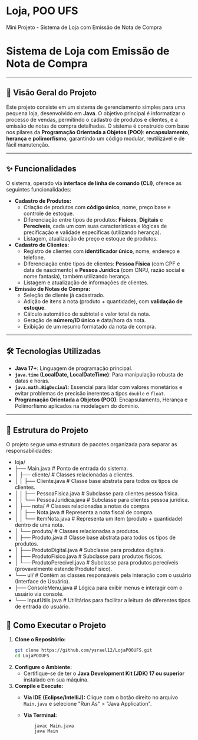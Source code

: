 # Loja, POO UFS
Mini Projeto - Sistema de Loja com Emissão de Nota de Compra


# Sistema de Loja com Emissão de Nota de Compra

---

## 🚀 Visão Geral do Projeto

Este projeto consiste em um sistema de gerenciamento simples para uma pequena loja, desenvolvido em **Java**. O objetivo principal é informatizar o processo de vendas, permitindo o cadastro de produtos e clientes, e a emissão de notas de compra detalhadas. O sistema é construído com base nos pilares da **Programação Orientada a Objetos (POO)**: **encapsulamento**, **herança** e **polimorfismo**, garantindo um código modular, reutilizável e de fácil manutenção.

---

## ✨ Funcionalidades

O sistema, operado via **interface de linha de comando (CLI)**, oferece as seguintes funcionalidades:

* **Cadastro de Produtos:**
    * Criação de produtos com **código único**, nome, preço base e controle de estoque.
    * Diferenciação entre tipos de produtos: **Físicos**, **Digitais** e **Perecíveis**, cada um com suas características e lógicas de precificação e validade específicas (utilizando herança).
    * Listagem, atualização de preço e estoque de produtos.
* **Cadastro de Clientes:**
    * Registro de clientes com **identificador único**, nome, endereço e telefone.
    * Diferenciação entre tipos de clientes: **Pessoa Física** (com CPF e data de nascimento) e **Pessoa Jurídica** (com CNPJ, razão social e nome fantasia), também utilizando herança.
    * Listagem e atualização de informações de clientes.
* **Emissão de Notas de Compra:**
    * Seleção de cliente já cadastrado.
    * Adição de itens à nota (produto + quantidade), com **validação de estoque**.
    * Cálculo automático de subtotal e valor total da nota.
    * Geração de **número/ID único** e data/hora da nota.
    * Exibição de um resumo formatado da nota de compra.

---

## 🛠️ Tecnologias Utilizadas

* **Java 17+**: Linguagem de programação principal.
* **`java.time` (LocalDate, LocalDateTime)**: Para manipulação robusta de datas e horas.
* **`java.math.BigDecimal`**: Essencial para lidar com valores monetários e evitar problemas de precisão inerentes a tipos `double` e `float`.
* **Programação Orientada a Objetos (POO)**: Encapsulamento, Herança e Polimorfismo aplicados na modelagem do domínio.

---

## 📂 Estrutura do Projeto

O projeto segue uma estrutura de pacotes organizada para separar as responsabilidades:
* loja/
* ├── Main.java               # Ponto de entrada do sistema.              
* │   ├── cliente/            # Classes relacionadas a clientes.
* │   │   ├── Cliente.java        # Classe base abstrata para todos os tipos de clientes.
* │   │   ├── PessoaFisica.java   # Subclasse para clientes pessoa física.
* │   │   └── PessoaJuridica.java # Subclasse para clientes pessoa jurídica.
* │   ├── nota/               # Classes relacionadas a notas de compra.
* │   │   ├── Nota.java           # Representa a nota fiscal de compra.
* │   │   └── ItemNota.java       # Representa um item (produto + quantidade) dentro de uma nota.
* │   └── produto/            # Classes relacionadas a produtos.
* │       ├── Produto.java        # Classe base abstrata para todos os tipos de produtos.
* │       ├── ProdutoDigital.java # Subclasse para produtos digitais.
* │       ├── ProdutoFisico.java  # Subclasse para produtos físicos.
* │       └── ProdutoPerecivel.java # Subclasse para produtos perecíveis (provavelmente estende ProdutoFisico).
* └── ui/                     # Contém as classes responsáveis pela interação com o usuário (Interface de Usuário).
*    ├── ConsoleMenu.java    # Lógica para exibir menus e interagir com o usuário via console.
*    └── InputUtils.java     # Utilitários para facilitar a leitura de diferentes tipos de entrada do usuário.
## 🚀 Como Executar o Projeto

1.  **Clone o Repositório:**
    ```bash
    git clone https://github.com/ysrael12/LojaPOOUFS.git
    cd LojaPOOUFS
    ```
2.  **Configure o Ambiente:**
    * Certifique-se de ter o **Java Development Kit (JDK) 17 ou superior** instalado em sua máquina.
3.  **Compile e Execute:**
    * **Via IDE (Eclipse/IntelliJ):** Clique com o botão direito no arquivo `Main.java` e selecione "Run As" > "Java Application".
    * **Via Terminal:**

        
        ```
	        javac Main.java
	        java Main
        ```
